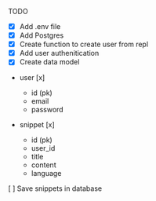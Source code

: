 TODO
- [x] Add .env file
- [x] Add Postgres
- [x] Create function to create user from repl
- [x] Add user authenitication
- [x] Create data model

-   user [x]
    -   id (pk)
    -   email
    -   password

-   snippet [x]
    -   id (pk)
    -   user_id
    -   title
    -   content
    -   language

[ ] Save snippets in database
